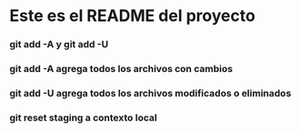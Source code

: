 # Este es el README del proyecto

### git add -A y git add -U

### git add -A agrega todos los archivos con cambios
### git add -U agrega todos los archivos modificados o eliminados

### git reset staging a contexto local
